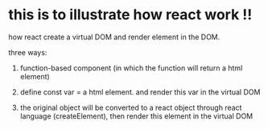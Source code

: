 # this is to illustrate how react work !!
how react create a virtual DOM and render element in the DOM.

three ways:
1. function-based component (in which the function will return a html element)

2. define const var = a html element. and render this var in the virtual DOM 

3. the original object will be converted to a react object through react language (createElement), then render this element in the virtual DOM
